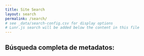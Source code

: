 ```yaml
---
title: Site Search
layout: search
permalink: /search/
# see _data/search-config.csv for display options
# Lunr.js search will be added below the content in this file
---
```


## Búsqueda completa de metadatos:
